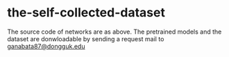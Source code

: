 # the-self-collected-dataset
The source code of networks are as above.
The pretrained models and the dataset are donwloadable
by sending a request mail to ganabata87@dongguk.edu
